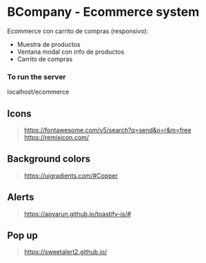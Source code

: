 # BCompany - Ecommerce system
Ecommerce con carrito de compras (responsivo):
* Muestra de productos
* Ventana modal con info de productos
* Carrito de compras

### To run the server

localhost/ecommerce

## Icons
> https://fontawesome.com/v5/search?q=send&o=r&m=free
> https://remixicon.com/


## Background colors
> https://uigradients.com/#Copper

## Alerts
> https://apvarun.github.io/toastify-js/#

## Pop up
> https://sweetalert2.github.io/
